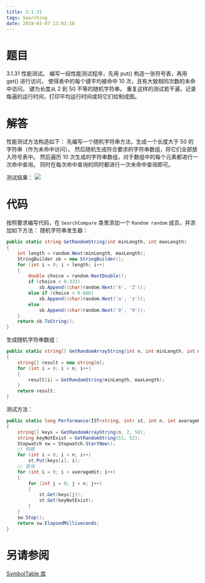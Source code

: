 ```yaml
---
title: 3.1.31
tags: Searching
date: 2019-03-07 13:03:18
---
```


# 题目

3.1.31
性能测试。
编写一段性能测试程序，先用 put() 构造一张符号表，再用 get() 进行访问，
使得表中的每个键平均被命中 10 次，且有大致相同次数的未命中访问。
键为长度从 2 到 50 不等的随机字符串。
重复这样的测试若干遍，记录每遍的运行时间，打印平均运行时间或将它们绘制成图。

# 解答

性能测试方法构造如下：
先编写一个随机字符串方法，生成一个长度大于 50 的字符串（作为未命中访问）。
然后随机生成符合要求的字符串数组，将它们全部放入符号表中。
然后遍历 10 次生成的字符串数组，对于数组中的每个元素都进行一次命中查询。
同时在每次命中查询的同时都进行一次未命中查询即可。

测试结果：
![](./1.png)

# 代码

按照要求编写代码，在 `SearchCompare` 类里添加一个 `Random random` 成员，并添加如下方法：
随机字符串发生器：

```csharp
public static string GetRandomString(int minLength, int maxLength)
{
    int length = random.Next(minLength, maxLength);
    StringBuilder sb = new StringBuilder();
    for (int i = 0; i < length; i++)
    {
        double choice = random.NextDouble();
        if (choice < 0.333)
            sb.Append((char)random.Next('A', 'Z'));
        else if (choice < 0.666)
            sb.Append((char)random.Next('a', 'z'));
        else
            sb.Append((char)random.Next('0', '9'));
    }
    return sb.ToString();
}
```

生成随机字符串数组：

```csharp
public static string[] GetRandomArrayString(int n, int minLength, int maxLength)
{
    string[] result = new string[n];
    for (int i = 0; i < n; i++)
    {
        result[i] = GetRandomString(minLength, maxLength);
    }
    return result;
}
```

测试方法：

```csharp
public static long Performance(IST<string, int> st, int n, int averageHit)
{
    string[] keys = GetRandomArrayString(n, 2, 50);
    string keyNotExist = GetRandomString(51, 52);
    Stopwatch sw = Stopwatch.StartNew();
    // 构建
    for (int i = 0; i < n; i++)
        st.Put(keys[i], i);
    // 查询
    for (int i = 0; i < averageHit; i++)
    {
        for (int j = 0; j < n; j++)
        {
            st.Get(keys[j]);
            st.Get(keyNotExist);
        }
    }
    sw.Stop();
    return sw.ElapsedMilliseconds;
}
```

# 另请参阅

[SymbolTable 库](https://alg4.ikesnowy.com/docs/api/SymbolTable.html)